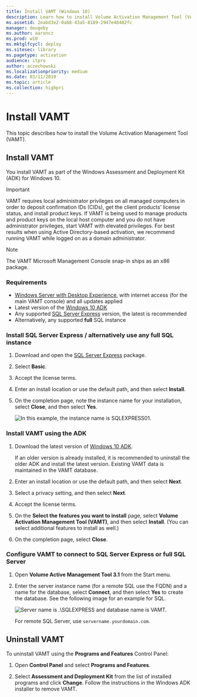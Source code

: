 ```yaml
---
title: Install VAMT (Windows 10)
description: Learn how to install Volume Activation Management Tool (VAMT) as part of the Windows Assessment and Deployment Kit (ADK) for Windows 10.
ms.assetid: 2eabd3e2-0a68-43a5-8189-2947e46482fc
manager: dougeby
ms.author: aaroncz
ms.prod: w10
ms.mktglfcycl: deploy
ms.sitesec: library
ms.pagetype: activation
audience: itpro
author: aczechowski
ms.localizationpriority: medium
ms.date: 03/11/2019
ms.topic: article
ms.collection: highpri
---
```


# Install VAMT

This topic describes how to install the Volume Activation Management Tool (VAMT).

## Install VAMT

You install VAMT as part of the Windows Assessment and Deployment Kit (ADK) for Windows 10.

>[!IMPORTANT]
>VAMT requires local administrator privileges on all managed computers in order to deposit confirmation IDs (CIDs), get the client products’ license status, and install product keys. If VAMT is being used to manage products and product keys on the local host computer and you do not have administrator privileges, start VAMT with elevated privileges. For best results when using Active Directory-based activation, we recommend running VAMT while logged on as a domain administrator. 

>[!NOTE]
>The VAMT Microsoft Management Console snap-in ships as an x86 package. 

### Requirements

- [Windows Server with Desktop Experience](/windows-server/get-started/getting-started-with-server-with-desktop-experience), with internet access (for the main VAMT console) and all updates applied
- Latest version of the [Windows 10 ADK](/windows-hardware/get-started/adk-install)
- Any supported [SQL Server Express](https://www.microsoft.com/sql-server/sql-server-editions-express) version, the latest is recommended
- Alternatively, any supported **full** SQL instance

### Install SQL Server Express / alternatively use any full SQL instance

1. Download and open the [SQL Server Express](https://www.microsoft.com/sql-server/sql-server-editions-express) package.

2. Select **Basic**.

3. Accept the license terms.

4. Enter an install location or use the default path, and then select **Install**.

5. On the completion page, note the instance name for your installation, select **Close**, and then select **Yes**. 

    ![In this example, the instance name is SQLEXPRESS01.](images/sql-instance.png)

### Install VAMT using the ADK

1. Download the latest version of [Windows 10 ADK](/windows-hardware/get-started/adk-install).

   If an older version is already installed, it is recommended to uninstall the older ADK and install the latest version. Existing VAMT data is maintained in the VAMT database.

2. Enter an install location or use the default path, and then select **Next**.

3. Select a privacy setting, and then select **Next**.

4. Accept the license terms.

5. On the **Select the features you want to install** page, select **Volume Activation Management Tool (VAMT)**, and then select **Install**. (You can select additional features to install as well.)

6. On the completion page, select **Close**.

### Configure VAMT to connect to SQL Server Express or full SQL Server

1. Open **Volume Active Management Tool 3.1** from the Start menu.

2. Enter the server instance name (for a remote SQL use the FQDN) and a name for the database, select **Connect**, and then select **Yes** to create the database. See the following image for an example for SQL.

   ![Server name is .\SQLEXPRESS and database name is VAMT.](images/vamt-db.png)

   For remote SQL Server, use `servername.yourdomain.com`.



## Uninstall VAMT

To uninstall VAMT using the **Programs and Features** Control Panel:

1.  Open **Control Panel** and select **Programs and Features**.

2.  Select **Assessment and Deployment Kit** from the list of installed programs and click **Change**. Follow the instructions in the Windows ADK installer to remove VAMT.


 

